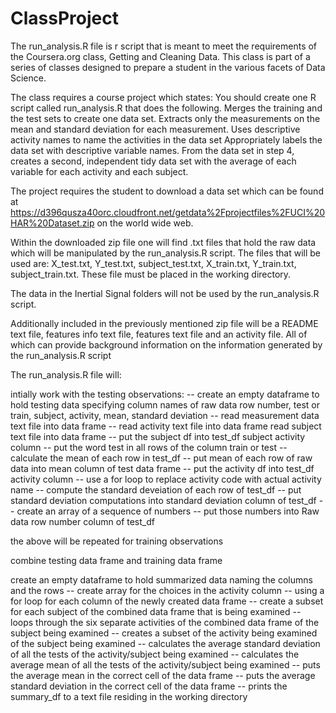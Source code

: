# ClassProject

The run_analysis.R file is r script that is meant to meet the requirements of the Coursera.org
class, Getting and Cleaning Data.  This class is part of a series of classes designed to prepare a student in the various 
facets of Data Science.

The class requires a course project which states:
You should create one R script called run_analysis.R that does the following. 
Merges the training and the test sets to create one data set.
Extracts only the measurements on the mean and standard deviation for each measurement. 
Uses descriptive activity names to name the activities in the data set
Appropriately labels the data set with descriptive variable names. 
From the data set in step 4, creates a second, independent tidy data set with the 
average of each variable for each activity and each subject.

The project requires the student to download a data set which can be found at
https://d396qusza40orc.cloudfront.net/getdata%2Fprojectfiles%2FUCI%20HAR%20Dataset.zip
on the world wide web.

Within the downloaded zip file one will find .txt files that hold the raw data which will be manipulated by the 
run_analysis.R script.  The files that will be used are: X_test.txt, Y_test.txt, subject_test.txt, X_train.txt, 
Y_train.txt, subject_train.txt. These file must be placed in the working directory.

The data in the Inertial Signal folders will not be used by the run_analysis.R script.

Additionally included in the previously mentioned zip file will be a README text file, features info text file, 
features text file and an activity file.  All of which can provide background information on the information 
generated by the run_analysis.R script

The run_analysis.R file will:

intially work with the testing observations: -- 
create an empty dataframe to hold testing data specifying column names of 
raw data row number, test or train, subject, activity, mean, standard deviation -- 
read measurement data text file into data frame -- 
read activity text file into data frame read subject text file into data frame -- 
put the subject df into test_df subject activity column -- 
put the word test in all rows of the column train or test -- 
calculate the mean of each row in test_df -- 
put mean of each row of raw data into mean column of test data frame -- 
put the activity df into test_df activity column -- 
use a for loop to replace activity code with actual activity name -- 
compute the standard deveiation of each row of test_df -- 
put standard deviation computations into standard deviation column of test_df -- 
create an array of a sequence of numbers -- 
put those numbers into Raw data row number column of test_df

the above will be repeated for training observations

combine testing data frame and training data frame

create an empty dataframe to hold summarized data naming the columns and the rows -- 
create array for the choices in the activity column -- 
using a for loop for each column of the newly created data frame -- 
create a subset for each subject of the combined data frame that is being examined -- 
loops through the six separate activities of the combined data frame of the subject being examined -- 
creates a subset of the activity being examined of the subject being examined -- 
calculates the average standard deviation of all the tests of the activity/subject being examined -- 
calculates the average mean of all the tests of the activity/subject being examined -- 
puts the average mean in the correct cell of the data frame -- 
puts the average standard deviation in the correct cell of the data frame -- 
prints the summary_df to a text file residing in the working directory
